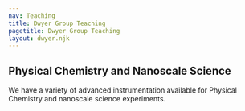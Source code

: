 ```yaml
---
nav: Teaching
title: Dwyer Group Teaching
pagetitle: Dwyer Group Teaching
layout: dwyer.njk
---
```



<h2>Physical Chemistry and Nanoscale Science</h2>

We have a variety of advanced instrumentation available for Physical Chemistry and nanoscale science experiments. 

